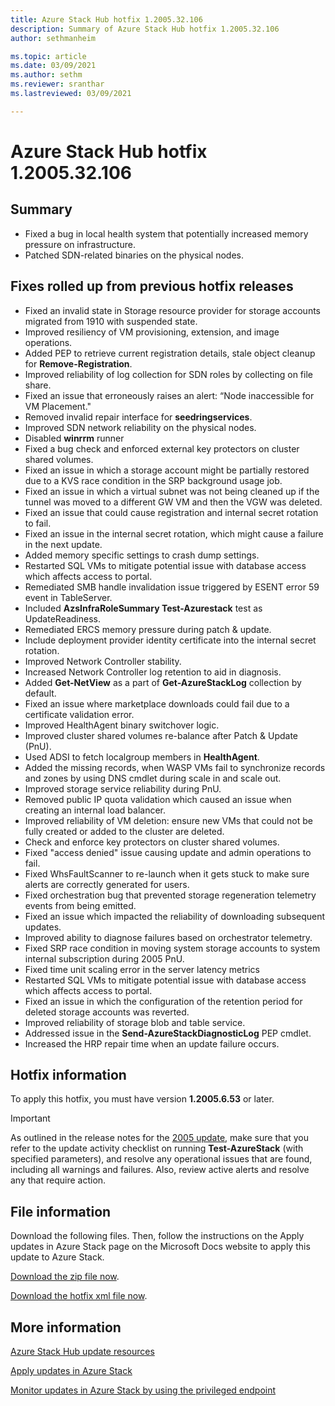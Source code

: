 ```yaml
---
title: Azure Stack Hub hotfix 1.2005.32.106
description: Summary of Azure Stack Hub hotfix 1.2005.32.106
author: sethmanheim

ms.topic: article
ms.date: 03/09/2021
ms.author: sethm
ms.reviewer: sranthar
ms.lastreviewed: 03/09/2021

---
```


# Azure Stack Hub hotfix 1.2005.32.106

## Summary

- Fixed a bug in local health system that potentially increased memory pressure on infrastructure.
- Patched SDN-related binaries on the physical nodes.

## Fixes rolled up from previous hotfix releases

- Fixed an invalid state in Storage resource provider for storage accounts migrated from 1910 with suspended state.
- Improved resiliency of VM provisioning, extension, and image operations.
- Added PEP to retrieve current registration details, stale object cleanup for **Remove-Registration**.
- Improved reliability of log collection for SDN roles by collecting on file share.
- Fixed an issue that erroneously raises an alert: “Node inaccessible for VM Placement."
- Removed invalid repair interface for **seedringservices**.
- Improved SDN network reliability on the physical nodes.
- Disabled **winrrm** runner
- Fixed a bug check and enforced external key protectors on cluster shared volumes.
- Fixed an issue in which a storage account might be partially restored due to a KVS race condition in the SRP background usage job.
- Fixed an issue in which a virtual subnet was not being cleaned up if the tunnel was moved to a different GW VM and then the VGW was deleted.
- Fixed an issue that could cause registration and internal secret rotation to fail.
- Fixed an issue in the internal secret rotation, which might cause a failure in the next update.
- Added memory specific settings to crash dump settings.
- Restarted SQL VMs to mitigate potential issue with database access which affects access to portal.
- Remediated SMB handle invalidation issue triggered by ESENT error 59 event in TableServer.
- Included **AzsInfraRoleSummary Test-Azurestack** test as UpdateReadiness.
- Remediated ERCS memory pressure during patch & update.
- Include deployment provider identity certificate into the internal secret rotation.
- Improved Network Controller stability.
- Increased Network Controller log retention to aid in diagnosis.
- Added **Get-NetView** as a part of **Get-AzureStackLog** collection by default.
- Fixed an issue where marketplace downloads could fail due to a certificate validation error.
- Improved HealthAgent binary switchover logic.
- Improved cluster shared volumes re-balance after Patch & Update (PnU).
- Used ADSI to fetch localgroup members in **HealthAgent**.
- Added the missing records, when WASP VMs fail to synchronize records and zones by using DNS cmdlet during scale in and scale out.
- Improved storage service reliability during PnU.
- Removed public IP quota validation which caused an issue when creating an internal load balancer.
- Improved reliability of VM deletion: ensure new VMs that could not be fully created or added to the cluster are deleted.
- Check and enforce key protectors on cluster shared volumes.
- Fixed "access denied" issue causing update and admin operations to fail.
- Fixed WhsFaultScanner to re-launch when it gets stuck to make sure alerts are correctly generated for users.
- Fixed orchestration bug that prevented storage regeneration telemetry events from being emitted.
- Fixed an issue which impacted the reliability of downloading subsequent updates.
- Improved ability to diagnose failures based on orchestrator telemetry.
- Fixed SRP race condition in moving system storage accounts to system internal subscription during 2005 PnU.
- Fixed time unit scaling error in the server latency metrics
- Restarted SQL VMs to mitigate potential issue with database access which affects access to portal.
- Fixed an issue in which the configuration of the retention period for deleted storage accounts was reverted.
- Improved reliability of storage blob and table service.
- Addressed issue in the **Send-AzureStackDiagnosticLog** PEP cmdlet.
- Increased the HRP repair time when an update failure occurs.

## Hotfix information

To apply this hotfix, you must have version **1.2005.6.53** or later.

> [!IMPORTANT]
> As outlined in the release notes for the [2005 update](release-notes.md?view=azs-2005&preserve-view=true), make sure that you refer to the update activity checklist on running **Test-AzureStack** (with specified parameters), and resolve any operational issues that are found, including all warnings and failures. Also, review active alerts and resolve any that require action.

## File information

Download the following files. Then, follow the instructions on the Apply updates in Azure Stack page on the Microsoft Docs website to apply this update to Azure Stack.

[Download the zip file now](https://azurestackhub.azureedge.net/PR/download/MAS_HotFix_1.2005.32.106/HotFix/AzS_Update_1.2005.32.106.zip).

[Download the hotfix xml file now](https://azurestackhub.azureedge.net/PR/download/MAS_HotFix_1.2005.32.106/HotFix/metadata.xml).

## More information

[Azure Stack Hub update resources](azure-stack-updates.md)

[Apply updates in Azure Stack](azure-stack-apply-updates.md)

[Monitor updates in Azure Stack by using the privileged endpoint](azure-stack-monitor-update.md)